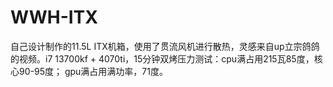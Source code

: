 # WWH-ITX
自己设计制作的11.5L ITX机箱，使用了贯流风机进行散热，灵感来自up立宗鸽鸽的视频。i7 13700kf + 4070ti，15分钟双烤压力测试：cpu满占用215瓦85度，核心90-95度； gpu满占用满功率，71度。
